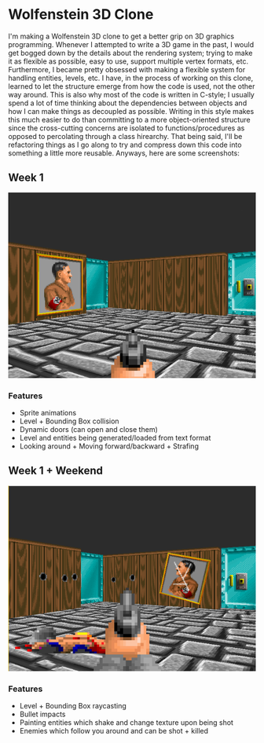 # Wolfenstein 3D Clone
I'm making a Wolfenstein 3D clone to get a better grip on 3D graphics programming. 
Whenever I attempted to write a 3D game in the past, I would get bogged down by the details about the rendering system; trying to make it as flexible as possible, easy to use, support multiple vertex formats, etc. Furthermore, I became pretty obsessed with making a flexible system for handling entities, levels, etc. I have, in the process of working on this clone, learned to let the structure emerge from how the code is used, not the other way around. This is also why most of the code is written in C-style; I usually spend a lot of time thinking about the dependencies between objects and how I can make things as decoupled as possible. Writing in this style makes this much easier to do than committing to a more object-oriented structure since the cross-cutting concerns are isolated to functions/procedures as opposed to percolating through a class hirearchy. That being said, I'll be refactoring things as I go along to try and compress down this code into something a little more reusable. Anyways, here are some screenshots:

## Week 1
![Alt text](screens/week1.png?raw=true "Week 1")
### Features
* Sprite animations
* Level + Bounding Box collision
* Dynamic doors (can open and close them)
* Level and entities being generated/loaded from text format
* Looking around + Moving forward/backward + Strafing

## Week 1 + Weekend
![Alt text](screens/week1weekend.png?raw=true "Week 1 + Weekend")
### Features
* Level + Bounding Box raycasting
* Bullet impacts
* Painting entities which shake and change texture upon being shot
* Enemies which follow you around and can be shot + killed

